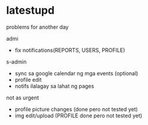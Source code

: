 # latestupd
problems for another day  

admi 
- fix notifications(REPORTS, USERS, PROFILE)

s-admin
- sync sa google calendar ng mga events (optional)
- profile edit
- notifs ilalagay sa lahat ng pages

not as urgent
- profile picture changes  (done pero not tested yet)
- img edit/upload (PROFILE done pero not tested yet)
